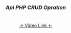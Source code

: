 


###
<h1></h1>
<h3 align="center"><i>Api PHP CRUD Opration</i></h3>
<h1></h1>
<div align="center">


</div>

<h1></h1>
<div align="center">
<a href="https://drive.google.com/file/d/1hAlSb92DOlYvNda3FpSHkHxADTGVq-J5/view?usp=sharing">-> Video Link <-</a>
</div>
<h1></h1>
